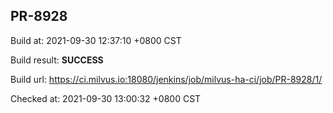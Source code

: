 <h2><a name="pr-8928" class="anchor" href="#pr-8928" rel="nofollow" aria-hidden="true"><span class="octicon octicon-link"></span></a>PR-8928</h2>

<p>Build at: 2021-09-30 12:37:10 +0800 CST</p>

<p>Build result: <strong>SUCCESS</strong></p>

<p>Build url: <a href="https://ci.milvus.io:18080/jenkins/job/milvus-ha-ci/job/PR-8928/1/" rel="nofollow">https://ci.milvus.io:18080/jenkins/job/milvus-ha-ci/job/PR-8928/1/</a></p>

<p>Checked at: 2021-09-30 13:00:32 +0800 CST</p>
